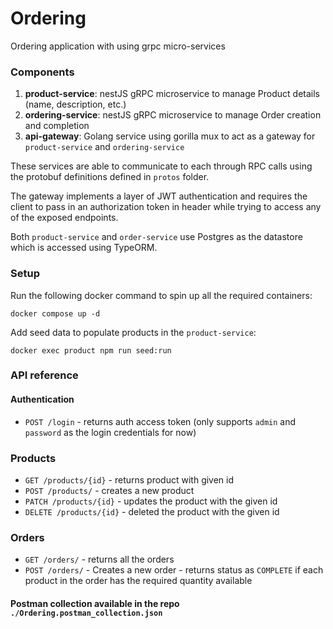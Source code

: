 # Ordering
Ordering application with using grpc micro-services

### Components

1. **product-service**: nestJS gRPC microservice to manage Product details (name, description, etc.)
2. **ordering-service**: nestJS gRPC microservice to manage Order creation and completion
3. **api-gateway**: Golang service using gorilla mux to act as a gateway for `product-service` and `ordering-service`

These services are able to communicate to each through RPC calls using the protobuf definitions defined in `protos` folder.

The gateway implements a layer of JWT authentication and requires the client to pass in an authorization token in header while trying to access any of the exposed endpoints.

Both `product-service` and `order-service` use Postgres as the datastore which is accessed using TypeORM.

### Setup
Run the following docker command to spin up all the required containers:
```
docker compose up -d
```

Add seed data to populate products in the `product-service`:
```
docker exec product npm run seed:run
```

### API reference
#### Authentication
- `POST /login` - returns auth access token (only supports `admin` and `password` as the login credentials for now)
### Products
- `GET /products/{id}` - returns product with given id
- `POST /products/` - creates a new product
- `PATCH /products/{id}` - updates the product with the given id
- `DELETE /products/{id}` - deleted the product with the given id

### Orders
- `GET /orders/` - returns all the orders
- `POST /orders/` - Creates a new order - returns status as `COMPLETE` if each product in the order has the required quantity available

#### Postman collection available in the repo `./Ordering.postman_collection.json`
